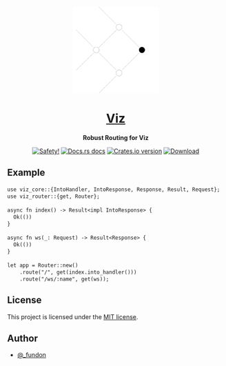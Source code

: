 <p align="center">
  <img src="https://raw.githubusercontent.com/viz-rs/viz-rs.github.io/gh-pages/logo.svg" height="200" />
</p>

<h1 align="center">
  <a href="https://docs.rs/viz">Viz</a>
</h1>

<div align="center">
  <p><strong>Robust Routing for Viz</strong></p>
</div>

<div align="center">
  <!-- Safety -->
  <a href="/">
    <img src="https://img.shields.io/badge/-safety!-success?style=flat-square"
      alt="Safety!" /></a>
  <!-- Docs.rs docs -->
  <a href="https://docs.rs/viz-router">
    <img src="https://img.shields.io/badge/docs-latest-blue.svg?style=flat-square"
      alt="Docs.rs docs" /></a>
  <!-- Crates version -->
  <a href="https://crates.io/crates/viz-router">
    <img src="https://img.shields.io/crates/v/viz-router.svg?style=flat-square"
    alt="Crates.io version" /></a>
  <!-- Downloads -->
  <a href="https://crates.io/crates/viz-router">
    <img src="https://img.shields.io/crates/d/viz-router.svg?style=flat-square"
      alt="Download" /></a>
</div>

## Example

```rust,no_run
use viz_core::{IntoHandler, IntoResponse, Response, Result, Request};
use viz_router::{get, Router};

async fn index() -> Result<impl IntoResponse> {
  Ok(())
}

async fn ws(_: Request) -> Result<Response> {
  Ok(())
}

let app = Router::new()
    .route("/", get(index.into_handler()))
    .route("/ws/:name", get(ws));
```

## License

This project is licensed under the [MIT license](LICENSE).

## Author

- [@\_fundon](https://twitter.com/_fundon)
